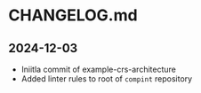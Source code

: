 # CHANGELOG.md

## 2024-12-03

- Iniitla commit of example-crs-architecture
- Added linter rules to root of `compint` repository
